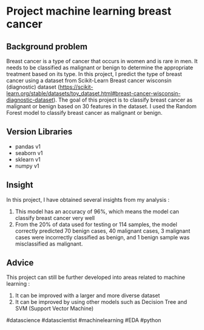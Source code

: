 # Project machine learning breast cancer
## Background problem
Breast cancer is a type of cancer that occurs in women and is rare in men. It needs to be classified as malignant or benign to determine the appropriate treatment based on its type. In this project, I predict the type of breast cancer using a dataset from Scikit-Learn Breast cancer wisconsin (diagnostic) dataset (https://scikit-learn.org/stable/datasets/toy_dataset.html#breast-cancer-wisconsin-diagnostic-dataset). The goal of this project is to classify breast cancer as malignant or benign based on 30 features in the dataset. I used the Random Forest model to classify breast cancer as malignant or benign.

## Version Libraries
- pandas v1
- seaborn v1
- sklearn v1
- numpy v1

## Insight 
In this project, I have obtained several insights from my analysis :
1. This model has an accuracy of 96%, which means the model can classify breast cancer very well
2. From the 20% of data used for testing or 114 samples, the model correctly predicted 70 benign cases, 40 malignant cases, 3 malignant cases were incorrectly classified as benign, and 1 benign sample was misclassified as malignant.

## Advice
This project can still be further developed into areas related to machine learning :
1. It can be improved with a larger and more diverse dataset
2. It can be improved by using other models such as Decision Tree and SVM (Support Vector Machine)

#datascience #datascientist #machinelearning #EDA #python

